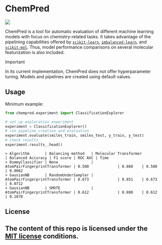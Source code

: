 # ChemPred

<a target="_blank" href="https://cookiecutter-data-science.drivendata.org/">
    <img src="https://img.shields.io/badge/CCDS-Project%20template-328F97?logo=cookiecutter" />
</a>

ChemPred is a tool for automatic evaluation of different machine learning models with focus on chemistry-related tasks. It takes advantage of the pipelining capabilities offered by [`scikit-learn`](https://scikit-learn.org/stable/), [`imbalanced-learn`](https://imbalanced-learn.org/stable/), and [`scikit-mol`](https://github.com/EBjerrum/scikit-mol). Thus, model performance comparisons on several molecular featurization is also included. 

> [!IMPORTANT]
> In its current implementation, ChemPred does not offer hyperparameter tuning. Models and pipelines are created using default values.


## Usage

Minimum example:

```python
from chempred.experiment import ClassificationExplorer

# set up exploration experiment
experiment = ClassificationExplorer()
# run pipeline creation and evaluation
experiment.evaluate(smiles_train, smiles_test, y_train, y_test)
# check results
experiment.results_.head()
```
```
> Algorithm       | Balancing method   | Molecular Transformer          | Balanced Accuracy | F1 score | ROC AUC | Time
> DummyClassifier | None               | AtomPairFingerprintTransformer | 0.500             | 0.860    | 0.500   | 0.0062
> GausianNB       | RandomUnderSampler | AtomPairFingerprintTransformer | 0.673             | 0.851    | 0.673   | 0.0712
> GausianNB       | SMOTE              | AtomPairFingerprintTransformer | 0.612             | 0.880    | 0.612   | 0.1078
```

## License

The content of this repo is licensed under the [MIT license](./LICENSE) conditions.
--------

